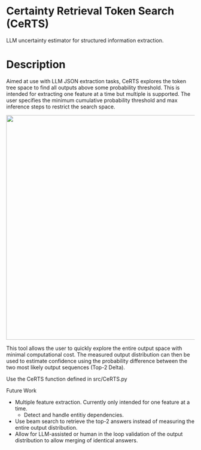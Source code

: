 # Certainty Retrieval Token Search (CeRTS)

LLM uncertainty estimator for structured information extraction.

# Description

Aimed at use with LLM JSON extraction tasks, CeRTS explores the token tree space to find all outputs above some probability threshold. This is intended for extracting one feature at a time but multiple is supported. The user specifies the minimum cumulative probability threshold and max inference steps to restrict the search space.

<p align="center">
  <img src="https://github.com/user-attachments/assets/eaf372b4-e622-4faa-949e-3034f3b1a293" height="600px">
</p>

This tool allows the user to quickly explore the entire output space with minimal computational cost. The measured output distribution can then be used to estimate confidence using the probability difference between the two most likely output sequences (Top-2 Delta).

Use the CeRTS function defined in src/CeRTS.py 

Future Work
- Multiple feature extraction. Currently only intended for one feature at a time.
  - Detect and handle entitiy dependencies.
- Use beam search to retrieve the top-2 answers instead of measuring the entire output distribution.
- Allow for LLM-assisted or human in the loop validation of the output distribution to allow merging of identical answers.


